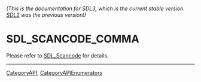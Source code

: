 ###### (This is the documentation for SDL3, which is the current stable version. [SDL2](https://wiki.libsdl.org/SDL2/) was the previous version!)
# SDL_SCANCODE_COMMA

Please refer to [SDL_Scancode](SDL_Scancode) for details.

----
[CategoryAPI](CategoryAPI), [CategoryAPIEnumerators](CategoryAPIEnumerators)


